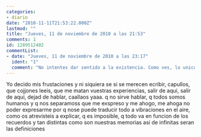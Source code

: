 ```yaml
---
categories:
- diario
date: "2010-11-11T21:53:22.000Z"
lastmod: ""
title: "Jueves, 11 de noviembre de 2010 a las 21:53"
comments: 1
id: 1289512402
commentList:
- date: "Jueves, 11 de noviembre de 2010 a las 23:17"
  ident: "1"
  comment: "No intentes dar sentido a la existencia. Como ves, lo unico que importa es nuestra mente. Todo lo demas es un soporte para ella. No hay mas que eso."
---
```


Yo decido mis frustaciones y ni siquiera se si se merecen ecribir, capullos, que cojjones leeis, que me matan vuestras experiencias, salir de aqui, salir de aqui, dejad de hablar, caallaos yaaa. q no sirve hablar, q todos somos humanos y q nos separamoss que me exspreso y me ahogo, me ahoga no poder expresarme por q nose puede traducir todo a vibraciones en el aire, como os atrevisteis a explicar, q es imposible, q todo va en funcion de los recuerdos y tan distintas como son nuestras memorias asi de infinitas seran las definiciones